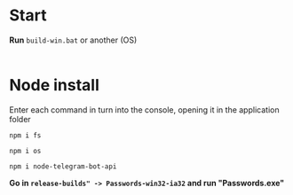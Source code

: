 # Start
**Run** ``build-win.bat`` or another (OS)
<br>
<br>
# Node install
Enter each command in turn into the console, opening it in the application folder
```
npm i fs

npm i os 

npm i node-telegram-bot-api 
```

**Go in ``release-builds" -> Passwords-win32-ia32`` and run "Passwords.exe"**